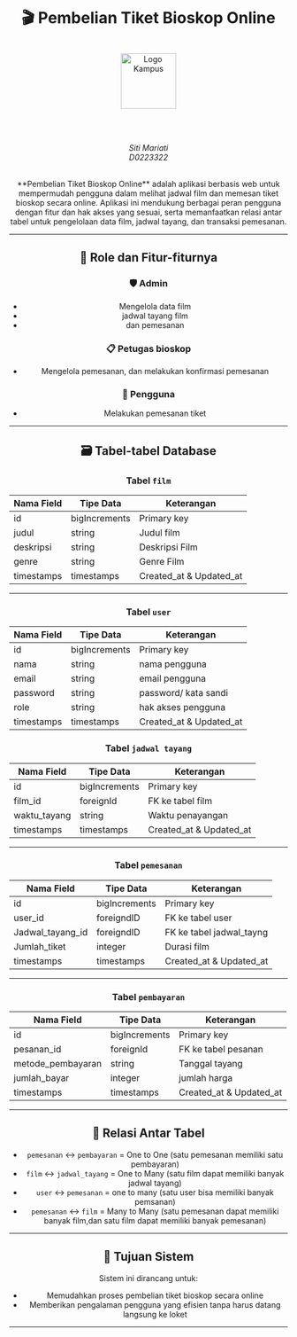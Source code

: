 <!-- <p align="center"><a href="https://laravel.com" target="_blank"><img src="https://raw.githubusercontent.com/laravel/art/master/logo-lockup/5%20SVG/2%20CMYK/1%20Full%20Color/laravel-logolockup-cmyk-red.svg" width="400" alt="Laravel Logo"></a></p>

<p align="center">
<a href="https://github.com/laravel/framework/actions"><img src="https://github.com/laravel/framework/workflows/tests/badge.svg" alt="Build Status"></a>
<a href="https://packagist.org/packages/laravel/framework"><img src="https://img.shields.io/packagist/dt/laravel/framework" alt="Total Downloads"></a>
<a href="https://packagist.org/packages/laravel/framework"><img src="https://img.shields.io/packagist/v/laravel/framework" alt="Latest Stable Version"></a>
<a href="https://packagist.org/packages/laravel/framework"><img src="https://img.shields.io/packagist/l/laravel/framework" alt="License"></a>
</p>

## About Laravel

Laravel is a web application framework with expressive, elegant syntax. We believe development must be an enjoyable and creative experience to be truly fulfilling. Laravel takes the pain out of development by easing common tasks used in many web projects, such as:

- [Simple, fast routing engine](https://laravel.com/docs/routing).
- [Powerful dependency injection container](https://laravel.com/docs/container).
- Multiple back-ends for [session](https://laravel.com/docs/session) and [cache](https://laravel.com/docs/cache) storage.
- Expressive, intuitive [database ORM](https://laravel.com/docs/eloquent).
- Database agnostic [schema migrations](https://laravel.com/docs/migrations).
- [Robust background job processing](https://laravel.com/docs/queues).
- [Real-time event broadcasting](https://laravel.com/docs/broadcasting).

Laravel is accessible, powerful, and provides tools required for large, robust applications.

## Learning Laravel

Laravel has the most extensive and thorough [documentation](https://laravel.com/docs) and video tutorial library of all modern web application frameworks, making it a breeze to get started with the framework.

You may also try the [Laravel Bootcamp](https://bootcamp.laravel.com), where you will be guided through building a modern Laravel application from scratch.

If you don't feel like reading, [Laracasts](https://laracasts.com) can help. Laracasts contains thousands of video tutorials on a range of topics including Laravel, modern PHP, unit testing, and JavaScript. Boost your skills by digging into our comprehensive video library.

## Laravel Sponsors

We would like to extend our thanks to the following sponsors for funding Laravel development. If you are interested in becoming a sponsor, please visit the [Laravel Partners program](https://partners.laravel.com).

### Premium Partners

- **[Vehikl](https://vehikl.com)**
- **[Tighten Co.](https://tighten.co)**
- **[Kirschbaum Development Group](https://kirschbaumdevelopment.com)**
- **[64 Robots](https://64robots.com)**
- **[Curotec](https://www.curotec.com/services/technologies/laravel)**
- **[DevSquad](https://devsquad.com/hire-laravel-developers)**
- **[Redberry](https://redberry.international/laravel-development)**
- **[Active Logic](https://activelogic.com)**

## Contributing

Thank you for considering contributing to the Laravel framework! The contribution guide can be found in the [Laravel documentation](https://laravel.com/docs/contributions).

## Code of Conduct

In order to ensure that the Laravel community is welcoming to all, please review and abide by the [Code of Conduct](https://laravel.com/docs/contributions#code-of-conduct).

## Security Vulnerabilities

If you discover a security vulnerability within Laravel, please send an e-mail to Taylor Otwell via [taylor@laravel.com](mailto:taylor@laravel.com). All security vulnerabilities will be promptly addressed.

## License

The Laravel framework is open-sourced software licensed under the [MIT license](https://opensource.org/licenses/MIT). -->

<div align="center">

# 🎬 Pembelian Tiket Bioskop Online
<br>

<img src="LOGO UNSULBAR.jpg" alt="Logo Kampus" width="100">

<br></br>

_Siti Mariati_  
_D0223322_

<br>
**Pembelian Tiket Bioskop Online** adalah aplikasi berbasis web untuk mempermudah pengguna dalam melihat jadwal film dan memesan tiket bioskop secara online. Aplikasi ini mendukung berbagai peran pengguna dengan fitur dan hak akses yang sesuai, serta memanfaatkan relasi antar tabel untuk pengelolaan data film, jadwal tayang, dan transaksi pemesanan.

---

## 🔐 Role dan Fitur-fiturnya

### 🛡️ Admin
- Mengelola data film
-  jadwal tayang film
-  dan pemesanan

### 📋 Petugas bioskop
- Mengelola pemesanan, dan melakukan konfirmasi pemesanan


### 👥 Pengguna
- Melakukan pemesanan tiket

---

## 🗃️ Tabel-tabel Database

### Tabel `film`

| Nama Field    |   Tipe Data   |   Keterangan           |
|---------------|---------------|------------------------|
| id            | bigIncrements | Primary key            |
| judul         | string        | Judul film             |
| deskripsi     | string        | Deskripsi Film         |
| genre         | string        | Genre Film             |
| timestamps    | timestamps    | Created_at & Updated_at|

---

### Tabel `user`

|   Nama Field  |   Tipe Data   |      Keterangan        |
|---------------|---------------|------------------------|
| id            | bigIncrements | Primary key            |
| nama          | string        | nama pengguna          |
| email         | string        | email pengguna         |
| password      | string        | password/ kata sandi   |
| role          | string        | hak akses pengguna     |
| timestamps    | timestamps    | Created_at & Updated_at|
### Tabel `jadwal tayang`

|   Nama Field  |   Tipe Data   |      Keterangan        |
|---------------|---------------|------------------------|
| id            | bigIncrements | Primary key            |
| film_id       | foreignId     | FK ke tabel  film      |
| waktu_tayang  | string        | Waktu penayangan       |
| timestamps    | timestamps    | Created_at & Updated_at|

---

### Tabel `pemesanan`

|  Nama Field      |   Tipe Data   |      Keterangan         |
|------------------|---------------|-------------------------|
| id               | bigIncrements | Primary key             |
| user_id          | foreigndID    | FK ke tabel user        |
| Jadwal_tayang_id | foreigndID    | FK ke tabel jadwal_tayng|
| Jumlah_tiket     | integer       | Durasi film             |
| timestamps       | timestamps    | Created_at & Updated_at |

---

### Tabel `pembayaran`

|   Nama Field     | Tipe Data     |       Keterangan        |
|------------------|---------------|-------------------------|
| id               | bigIncrements | Primary key             |
| pesanan_id       | foreignId     | FK ke tabel pesanan     |
| metode_pembayaran| string        | Tanggal tayang          |
| jumlah_bayar     | integer       | jumlah harga            |
| timestamps       | timestamps    | Created_at & Updated_at |

---


## 🔗 Relasi Antar Tabel

- `pemesanan` ↔ `pembayaran` = One to One (satu pemesanan memiliki satu pembayaran)
- `film` ↔ `jadwal_tayang` = One to Many (satu film dapat memiliki banyak jadwal tayang)
- `user` ↔ `pemesanan`    = one to many (satu user bisa memiliki banyak pemsanan)
- `pemesanan` ↔ `film` = Many to Many (satu pemesanan dapat memiliki banyak film,dan satu film dapat memiliki banyak pemesanan)

---



## 🎯 Tujuan Sistem

Sistem ini dirancang untuk:
- Memudahkan proses pembelian tiket bioskop secara online
- Memberikan pengalaman pengguna yang efisien tanpa harus datang langsung ke loket

---